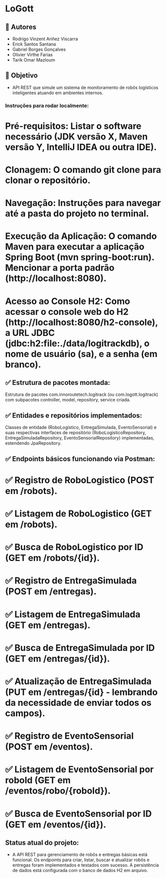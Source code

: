 # LoGott

## 👥 Autores
- Rodrigo Vinzent Ariñez Viscarra 
- Erick Santos Santana 
- Gabriel Borges Gonçalves
- Olivier Virthe Farias
- Tarik Omar Mazloum
  
## 🎯 Objetivo
- API REST que simule um sistema de monitoramento de robôs logísticos inteligentes atuando em ambientes internos.

### Instruções para rodar localmente:
# Pré-requisitos: Listar o software necessário (JDK versão X, Maven versão Y, IntelliJ IDEA ou outra IDE).
# Clonagem: O comando git clone para clonar o repositório.
# Navegação: Instruções para navegar até a pasta do projeto no terminal.
# Execução da Aplicação: O comando Maven para executar a aplicação Spring Boot (mvn spring-boot:run). Mencionar a porta padrão (http://localhost:8080).
# Acesso ao Console H2: Como acessar o console web do H2 (http://localhost:8080/h2-console), a URL JDBC (jdbc:h2:file:./data/logitrackdb), o nome de usuário (sa), e a senha (em branco).

## ✅ Estrutura de pacotes montada: 
Estrutura de pacotes com.innoroutetech.logitrack (ou com.logott.logitrack) com subpacotes controller, model, repository, service criada.

## ✅ Entidades e repositórios implementados:
Classes de entidade (RoboLogistico, EntregaSimulada, EventoSensorial) e suas respectivas interfaces de repositório (RoboLogisticoRepository, EntregaSimuladaRepository, EventoSensorialRepository) implementadas, estendendo JpaRepository. 

## ✅ Endpoints básicos funcionando via Postman:
# ✅ Registro de RoboLogistico (POST em /robots).
# ✅ Listagem de RoboLogistico (GET em /robots).
# ✅ Busca de RoboLogistico por ID (GET em /robots/{id}).
# ✅ Registro de EntregaSimulada (POST em /entregas).
# ✅ Listagem de EntregaSimulada (GET em /entregas).
# ✅ Busca de EntregaSimulada por ID (GET em /entregas/{id}).
# ✅ Atualização de EntregaSimulada (PUT em /entregas/{id} - lembrando da necessidade de enviar todos os campos).
# ✅ Registro de EventoSensorial (POST em /eventos).
# ✅ Listagem de EventoSensorial por roboId (GET em /eventos/robo/{roboId}).
# ✅ Busca de EventoSensorial por ID (GET em /eventos/{id}).

## Status atual do projeto:
- A API REST para gerenciamento de robôs e entregas básicas está funcional. Os endpoints para criar, listar, buscar e atualizar robôs e entregas foram implementados e testados com sucesso. A persistência de dados está configurada com o banco de dados H2 em arquivo.




